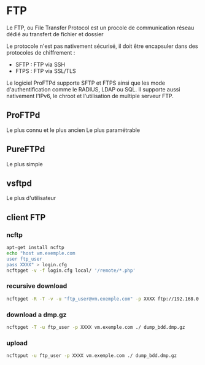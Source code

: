 # FTP

Le FTP, ou File Transfer Protocol est un procole de communication réseau dédié au transfert de fichier et dossier

Le protocole n'est pas nativement sécurisé, il doit être encapsuler dans des protocoles de chiffrement :
- SFTP : FTP via SSH
- FTPS : FTP via SSL/TLS

Le logiciel ProFTPd supporte SFTP et FTPS ainsi que les mode d'authentification comme le RADIUS, LDAP ou SQL.
Il supporte aussi nativement l'IPv6, le chroot et l'utilisation de multiple serveur FTP.

## ProFTPd
Le plus connu et le plus ancien
Le plus paramétrable

## PureFTPd
Le plus simple

## vsftpd
Le plus d'utilisateur

## client FTP
### ncftp
```bash
apt-get install ncftp
echo "host vm.exemple.com
user ftp_user
pass XXXX" > login.cfg
ncftpget -v -f login.cfg local/ '/remote/*.php'
```

### recursive download
```bash
ncftpget -R -T -v -u "ftp_user@vm.exemple.com" -p XXXX ftp://192.168.0.1 .
```
### download a dmp.gz
```bash
ncftpget -T -u ftp_user -p XXXX vm.exemple.com ./ dump_bdd.dmp.gz
```
### upload
```bash
ncftpput -u ftp_user -p XXXX vm.exemple.com ./ dump_bdd.dmp.gz
```
